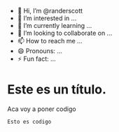 - 👋 Hi, I’m @randerscott
- 👀 I’m interested in ...
- 🌱 I’m currently learning ...
- 💞️ I’m looking to collaborate on ...
- 📫 How to reach me ...
- 😄 Pronouns: ...
- ⚡ Fun fact: ...

<!---
randerscott/randerscott is a ✨ special ✨ repository because its `README.md` (this file) appears on your GitHub profile.
You can click the Preview link to take a look at your changes.
--->

# Este es un título.
Aca voy a poner codigo  
```
Esto es codigo
```
